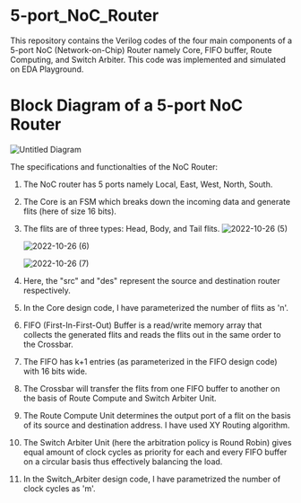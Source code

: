 # 5-port_NoC_Router
This repository contains the Verilog codes of the four main components of a 5-port NoC (Network-on-Chip) Router namely Core, FIFO buffer, Route Computing, and Switch Arbiter. This code was implemented and simulated on EDA Playground. 

# Block Diagram of a 5-port NoC Router

![Untitled Diagram](https://user-images.githubusercontent.com/76448256/198030395-9e42a44c-00c6-4aed-8a6d-1c4c2b87794e.jpg)

The specifications and functionalties of the NoC Router:

1) The NoC router has 5 ports namely Local, East, West, North, South.
2) The Core is an FSM which breaks down the incoming data and generate flits (here of size 16 bits). 
3) The flits are of three types: Head, Body, and Tail flits.
![2022-10-26 (5)](https://user-images.githubusercontent.com/76448256/198037418-d3431bc8-9c73-4637-a003-3fddc72a4aa6.png)

     ![2022-10-26 (6)](https://user-images.githubusercontent.com/76448256/198037469-1a945e8b-ab36-4f50-b24d-8942aacc9aeb.png)

     ![2022-10-26 (7)](https://user-images.githubusercontent.com/76448256/198037528-41d56c63-bbe5-48cb-a042-8418ea509639.png)
4) Here, the "src" and "des" represent the source and destination router respectively.
5) In the Core design code, I have parameterized the number of flits as 'n'.
6) FIFO (First-In-First-Out) Buffer is a read/write memory array that collects the generated flits and reads the flits out in the same order to the Crossbar.
7) The FIFO has k+1 entries (as parameterized in the FIFO design code) with 16 bits wide.
8) The Crossbar will transfer the flits from one FIFO buffer to another on the basis of Route Compute and Switch Arbiter Unit.
9) The Route Compute Unit determines the output port of a flit on the basis of its source and destination address. I have used XY Routing algorithm.
10) The Switch Arbiter Unit (here the arbitration policy is Round Robin) gives equal amount of clock cycles as priority for each and every FIFO buffer on a circular basis thus effectively balancing the load.
11) In the Switch_Arbiter design code, I have parametrized the number of clock cycles as 'm'.

